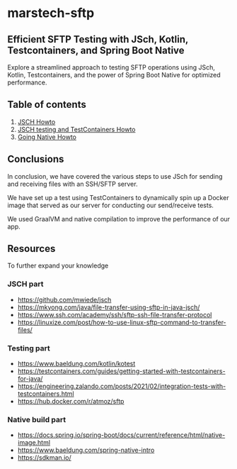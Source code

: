 # marstech-sftp

## Efficient SFTP Testing with JSch, Kotlin, Testcontainers, and Spring Boot Native

Explore a streamlined approach to testing SFTP operations using JSch, Kotlin, Testcontainers,
and the power of Spring Boot Native for optimized performance.

## Table of contents

1. [JSCH Howto](doc/Jsch.md)
2. [JSCH testing and TestContainers Howto](doc/Testing.md)
3. [Going Native Howto](doc/Native.md)

## Conclusions

In conclusion, we have covered the various steps to use JSch for sending and receiving files with an SSH/SFTP server.

We have set up a test using TestContainers to dynamically spin up a Docker image that served as our server for
conducting our send/receive tests.

We used GraalVM and native compilation to improve the performance of our app.

## Resources

To further expand your knowledge

### JSCH part

* https://github.com/mwiede/jsch
* https://mkyong.com/java/file-transfer-using-sftp-in-java-jsch/
* https://www.ssh.com/academy/ssh/sftp-ssh-file-transfer-protocol
* https://linuxize.com/post/how-to-use-linux-sftp-command-to-transfer-files/

### Testing part

* https://www.baeldung.com/kotlin/kotest
* https://testcontainers.com/guides/getting-started-with-testcontainers-for-java/
* https://engineering.zalando.com/posts/2021/02/integration-tests-with-testcontainers.html
* https://hub.docker.com/r/atmoz/sftp

### Native build part

* https://docs.spring.io/spring-boot/docs/current/reference/html/native-image.html
* https://www.baeldung.com/spring-native-intro
* https://sdkman.io/
